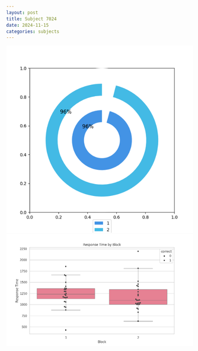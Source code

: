```yaml
---
layout: post
title: Subject 7024
date: 2024-11-15
categories: subjects
---
```


![](data/7024/run-10/7024__acc_test.png)
![](data/7024/run-10/7024_rt.png)
